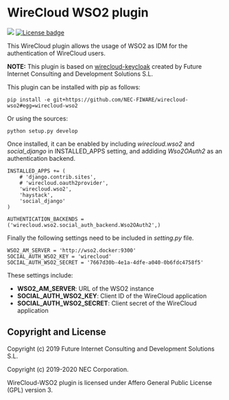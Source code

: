 # WireCloud WSO2 plugin

[![](https://nexus.lab.fiware.org/repository/raw/public/badges/chapters/visualization.svg)](https://www.fiware.org/developers/catalogue/)
[![License badge](https://img.shields.io/badge/license-AGPLv3.0-blue.svg)](https://opensource.org/licenses/AGPL-3.0)<br/>

This WireCloud plugin allows the usage of WSO2 as IDM for the authentication of WireCloud
users.

**NOTE:**
This plugin is based on [wirecloud-keycloak](https://github.com/Ficodes/wirecloud-keycloak)
created by Future Internet Consulting and Development Solutions S.L.

This plugin can be installed with pip as follows:

```
pip install -e git+https://github.com/NEC-FIWARE/wirecloud-wso2#egg=wirecloud-wso2
```

Or using the sources:

```
python setup.py develop
```

Once installed, it can be enabled by including *wirecloud.wso2* and *social_django*
in INSTALLED_APPS setting, and addiding *Wso2OAuth2* as an authentication backend.

```
INSTALLED_APPS += (
    # 'django.contrib.sites',
    # 'wirecloud.oauth2provider',
    'wirecloud.wso2',
    'haystack',
    'social_django'
)

AUTHENTICATION_BACKENDS = ('wirecloud.wso2.social_auth_backend.Wso2OAuth2',)
```

Finally the following settings need to be included in *setting.py* file.

```
WSO2_AM_SERVER = 'http://wso2.docker:9300'
SOCIAL_AUTH_WSO2_KEY = 'wirecloud'
SOCIAL_AUTH_WSO2_SECRET = '7667d30b-4e1a-4dfe-a040-0b6fdc4758f5'

```

These settings include:
* **WSO2_AM_SERVER**: URL of the WSO2 instance
* **SOCIAL_AUTH_WSO2_KEY**: Client ID of the WireCloud application
* **SOCIAL_AUTH_WSO2_SECRET**: Client secret of the WireCloud application

## Copyright and License

Copyright (c) 2019 Future Internet Consulting and Development Solutions S.L. 

Copyright (c) 2019-2020 NEC Corporation. 

WireCloud-WSO2 plugin is licensed under Affero General Public License (GPL) version 3.


